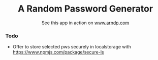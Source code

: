 <h1 align="center">
  A Random Password Generator
</h1>

<p align="center">
  See this app in action on 
  <a href="https://www.arndp.com">
    www.arndp.com
  </a>
</p>

### Todo

- Offer to store selected pws securely in localstorage with
  https://www.npmjs.com/package/secure-ls
